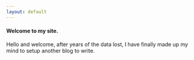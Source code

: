 ```yaml
---
layout: default
---
```


#### Welcome to my site.

Hello and welcome, after years of the data lost, I have finally made up my mind to setup another blog to write.
